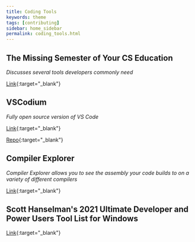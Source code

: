 ```yaml
---
title: Coding Tools
keywords: theme
tags: [contributing]
sidebar: home_sidebar
permalink: coding_tools.html
---
```


## The Missing Semester of Your CS Education
*Discusses several tools developers commonly need*

[Link](https://missing.csail.mit.edu/){:target="_blank"}

## VSCodium
*Fully open source version of VS Code*

[Link](https://vscodium.com/){:target="_blank"}

[Repo](https://github.com/VSCodium/vscodium){:target="_blank"}

## Compiler Explorer
*Compiler Explorer allows you to see the assembly your code builds to on a variety of different compilers*

[Link](https://godbolt.org/){:target="_blank"}

## Scott Hanselman's 2021 Ultimate Developer and Power Users Tool List for Windows
[Link](https://www.hanselman.com/blog/scott-hanselmans-2021-ultimate-developer-and-power-users-tool-list-for-windows){:target="_blank"}